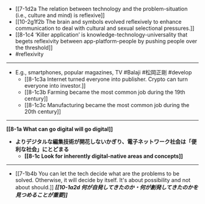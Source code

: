 - [[7-1d2a The relation between technology and the problem-situation (i.e., culture and mind) is reflexive]]
- [[10-2g1f2b The brain and symbols evolved reflexively to enhance communication to deal with cultural and sexual selectional pressures.]]
- [[8-1c4 ‘Killer application’ is knowledge-technology-universality that begets reflexivity between app-platform-people by pushing people over the threshold]]
- #reflexivity
---
- E.g., smartphones, popular magazines, TV #Balaji #松岡正剛 #develop 
  - [[8-1c3a Internet turned everyone into publisher. Crypto can turn everyone into investor.]]
  - [[8-1c3b Farming became the most common job during the 19th century]]
  - [[8-1c3c Manufacturing became the most common job during the 20th century]]
---
**[[8-1a What can go digital will go digital]]**
- **よりデジタルな編集技術が開花しないかぎり、電子ネットワーク社会は「便利な社会」にとどまる**
  - **[[8-1c Look for inherently digital-native areas and concepts]]**
---
- [[7-1b4b You can let the tech decide what are the problems to be solved. Otherwise, it will decide by itself. It's about possibility and not about should.]]
	***[[10-1a2d 何が自発してきたのか・何が創発してきたのかを見つめることが重要]]***
